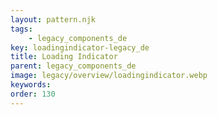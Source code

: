 ```yaml
---
layout: pattern.njk
tags: 
    - legacy_components_de
key: loadingindicator-legacy_de
title: Loading Indicator
parent: legacy_components_de
image: legacy/overview/loadingindicator.webp
keywords: 
order: 130
---
```


